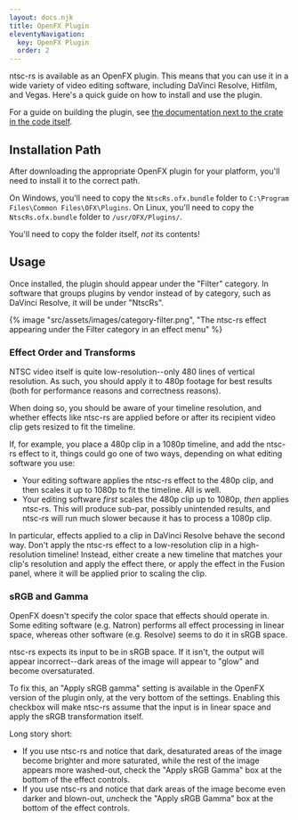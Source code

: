 ```yaml
---
layout: docs.njk
title: OpenFX Plugin
eleventyNavigation:
  key: OpenFX Plugin
  order: 2
---
```


ntsc-rs is available as an OpenFX plugin. This means that you can use it in a wide variety of video editing software, including DaVinci Resolve, Hitfilm, and Vegas. Here's a quick guide on how to install and use the plugin.

For a guide on building the plugin, see [the documentation next to the crate in the code itself](https://github.com/valadaptive/ntsc-rs/blob/main/crates/openfx-plugin/README.md).

## Installation Path

After downloading the appropriate OpenFX plugin for your platform, you'll need to install it to the correct path.

On Windows, you'll need to copy the `NtscRs.ofx.bundle` folder to `C:\Program Files\Common Files\OFX\Plugins`.
On Linux, you'll need to copy the `NtscRs.ofx.bundle` folder to `/usr/OFX/Plugins/`.

You'll need to copy the folder itself, *not* its contents!

## Usage

Once installed, the plugin should appear under the "Filter" category. In software that groups plugins by vendor instead of by category, such as DaVinci Resolve, it will be under "NtscRs".

{% image "src/assets/images/category-filter.png", "The ntsc-rs effect appearing under the Filter category in an effect menu" %}

### Effect Order and Transforms

NTSC video itself is quite low-resolution--only 480 lines of vertical resolution. As such, you should apply it to 480p
footage for best results (both for performance reasons and correctness reasons).

When doing so, you should be aware of your timeline resolution, and whether effects like ntsc-rs are applied before or
after its recipient video clip gets resized to fit the timeline.

If, for example, you place a 480p clip in a 1080p timeline, and add the ntsc-rs effect to it, things could go one of two
ways, depending on what editing software you use:

- Your editing software applies the ntsc-rs effect to the 480p clip, and then scales it up to 1080p to fit the timeline.
  All is well.
- Your editing software *first* scales the 480p clip up to 1080p, *then* applies ntsc-rs. This will produce sub-par,
  possibly unintended results, and ntsc-rs will run much slower because it has to process a 1080p clip.

In particular, effects applied to a clip in DaVinci Resolve behave the second way. Don't apply the ntsc-rs effect to a
low-resolution clip in a high-resolution timeline! Instead, either create a new timeline that matches your clip's
resolution and apply the effect there, or apply the effect in the Fusion panel, where it will be applied prior to
scaling the clip.

### sRGB and Gamma

OpenFX doesn't specify the color space that effects should operate in. Some editing software (e.g. Natron) performs all
effect processing in linear space, whereas other software (e.g. Resolve) seems to do it in sRGB space.

ntsc-rs expects its input to be in sRGB space. If it isn't, the output will appear incorrect--dark areas of the image
will appear to "glow" and become oversaturated.

To fix this, an "Apply sRGB gamma" setting is available in the OpenFX version of the plugin only, at the very bottom of the settings. Enabling this checkbox will make ntsc-rs assume that the input is in linear space and apply the sRGB transformation itself.

Long story short:
- If you use ntsc-rs and notice that dark, desaturated areas of the image become brighter and more saturated, while the
  rest of the image appears more washed-out, check the "Apply sRGB Gamma" box at the bottom of the effect controls.
- If you use ntsc-rs and notice that dark areas of the image become even darker and blown-out, *un*check the "Apply sRGB
  Gamma" box at the bottom of the effect controls.